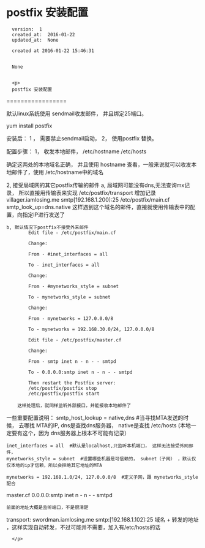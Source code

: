 
  # postfix 安装配置

      version:  1
      created_at:  2016-01-22
      updated_at:  None

      created at 2016-01-22 15:46:31 


      None


      <p>
      postfix 安装配置
=================

 默认linux系统使用 sendmail收发邮件， 并且绑定25端口。

 yum install postfix

安装后： 
1 ， 需要禁止sendmail启动，
2， 使用postfix 替换。


配置步骤：
 1， 收发本地邮件， 
  /etc/hostname
  /etc/hosts   

确定这两处的本地域名正确， 并且使用   hostname 查看，一般来说就可以收发本地邮件了，使用 /etc/hostname中的域名

2, 接受局域网的其它postfix传输的邮件
	a, 局域网可能没有dns,无法查询mx记录， 所以直接用传输表来实现 
		/etc/postfix/transport 增加记录
			villager.iamlosing.me  smtp[192.168.1.200]:25 
		/etc/postfix/main.cf 
			smtp_look_up=dns.native 
	这样遇到这个域名的邮件，直接就使用传输表中的配置，向指定IP进行发送了
		
	b, 默认情况下postfix不接受外来邮件
			Edit file - /etc/postfix/main.cf

		    Change:

			From - #inet_interfaces = all 

			To - inet_interfaces = all 

		    Change:

			From - #mynetworks_style = subnet

			To - mynetworks_style = subnet

		    Change:

			From - mynetworks = 127.0.0.0/8

			To - mynetworks = 192.168.30.0/24, 127.0.0.0/8

			Edit file - /etc/postfix/master.cf

		    Change:

			From - smtp inet n - n - - smtpd

			To - 0.0.0.0:smtp inet n - n - - smtpd

			Then restart the Postfix server:
			/etc/postfix/postfix stop
			/etc/postfix/postfix start

		这样处理后，就同样监听外部接口，并能接收本地邮件了



一些重要配置说明：
	smtp_host_lookup = native,dns  #当寻找MTA发送的时候， 去哪找 MTA的IP, dns是查找dns服务器， native是查找  /etc/hosts (本地一定要有这个，因为 dns服务器上根本不可能有记录）

	inet_interfaces = all  #默认是localhost,只监听本机端口， 这样无法接受外网邮件，
	mynetworks_style = subnet  #设置哪些机器是可信赖的， subnet（子网） ，默认仅仅本地的ip才信赖，所以会拒绝其它地址的MTA

	mynetworks = 192.168.1.0/24, 127.0.0.0/8  #定义子网，跟 mynetworks_style 配合


master.cf
 	0.0.0.0:smtp      inet  n       -       n       -       -       smtpd
	
	前面的地址大概是监听端口，不是很清楚
	
transport:
	swordman.iamlosing.me smtp:[192.168.1.102]:25
	域名 + 转发的地址 ，这样实现自动转发，不过可能并不需要，加入有/etc/hosts的话



  

	
 

      </p>

  